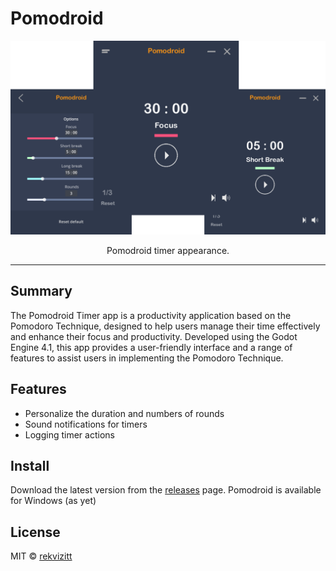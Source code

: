 # Pomodroid


![Banner of the Pomodroid timer appearance.](./img/banner_1.svg)

<p align="center">Pomodroid timer appearance.</p>

---

## Summary
The Pomodroid Timer app is a productivity application based on the Pomodoro Technique, designed to help users manage their time effectively and enhance their focus and productivity. Developed using the Godot Engine 4.1, this app provides a user-friendly interface and a range of features to assist users in implementing the Pomodoro Technique.

## Features
- Personalize the duration and numbers of rounds
- Sound notifications for timers
- Logging timer actions

## Install
Download the latest version from the [releases](https://github.com/rekvizitt/pomodroid-Godot-4.1/releases) page.
Pomodroid is available for Windows (as yet)

## License

MIT &copy; [rekvizitt](https://github.com/rekvizitt)
